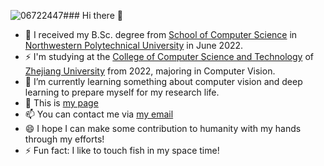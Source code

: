 ![06722447](https://github.com/user-attachments/assets/9379c153-1ce5-45da-b4df-9357a52f56ad)### Hi there 👋

<!--
**WuTao-CS/WuTao-CS** is a ✨ _special_ ✨ repository because its `README.md` (this file) appears on your GitHub profile.

Here are some ideas to get you started:
-->
- 🔭 I received my B.Sc. degree from [School of Computer Science](https://jsj.nwpu.edu.cn/) in [Northwestern Polytechnical University](https://www.nwpu.edu.cn/) in June 2022. 
- ⚡ I'm studying at the [College of Computer Science and Technology](http://www.cs.zju.edu.cn/) of [Zhejiang University](https://www.zju.edu.cn/) from 2022, majoring in Computer Vision.
- 🌱 I’m currently learning something about computer vision and deep learning to prepare myself for my research life.
- 💬 This is [my page](https://wutao-cs.github.io/)
- 📫 You can contact me via [my email](mailto:taowucs@qq.com)
- 😄 I hope I can make some contribution to humanity with my hands through my efforts!
- ⚡ Fun fact: I like to touch fish in my space time!
